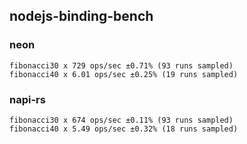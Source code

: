 ## nodejs-binding-bench

### neon
```
fibonacci30 x 729 ops/sec ±0.71% (93 runs sampled)
fibonacci40 x 6.01 ops/sec ±0.25% (19 runs sampled)
```
### napi-rs
```
fibonacci30 x 674 ops/sec ±0.11% (93 runs sampled)
fibonacci40 x 5.49 ops/sec ±0.32% (18 runs sampled)
```